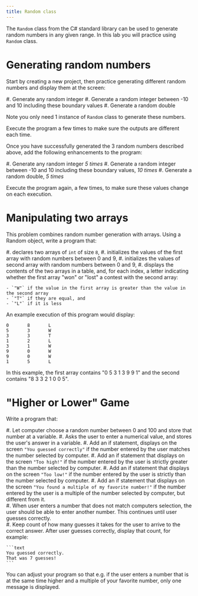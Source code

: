 ```yaml
---
title: Random class
---
```


The `Random` class from the C# standard library can be used to generate random numbers in any given range.
In this lab you will practice using `Random` class.

# Generating random numbers

Start by creating a new project, then practice generating different random numbers and display them at the screen:

#. Generate any random integer
#. Generate a random integer between -10 and 10 including these boundary values
#. Generate a random double

Note you only need 1 instance of `Random` class to generate these numbers.

Execute the program a few times to make sure the outputs are different each time.

Once you have successfully generated the 3 random numbers described above, add the following enhancements to the program: 

#. Generate any random integer _5 times_
#. Generate a random integer between -10 and 10 including these boundary values, _10 times_
#. Generate a random double, _5 times_

Execute the program again, a few times, to make sure these values change on each execution.


# Manipulating two arrays

This problem combines random number generation with arrays.  Using a Random object, write a program that:

#. declares two arrays of `int` of size `8`,
#. initializes the values of the first array with random numbers between $0$ and $9$,
#. initializes the values of second  array with random numbers between $0$ and $9$,
#. displays the contents of the two arrays in a table, and, for each index, a letter indicating whether the first array "won" or "lost" a contest with the second array: 

    - `"W"` if the value in the first array is greater than the value in the second array
    - `"T"` if they are equal, and
    - `"L"` if it is less

An example execution of this program would display:

```text
0       8       L
5       3       W
3       3       T
1       2       L
3       1       W
9       0       W
9       0       W
1       5       L
```

In this example, the first array contains "0 5 3 1 3 9 9 1" and the second contains "8 3 3 2 1 0 0 5".


# "Higher or Lower" Game

Write a program that:

#. Let computer choose a random number between 0 and 100 and store that number at a variable.
#. Asks the user to enter a numerical value, and stores the user's answer in a variable.
#. Add an if statement, displays on the screen `"You guessed correctly"` if the number entered by the user matches the number selected by computer.
#. Add an if statement that displays on the screen `"Too high!"` if the number entered by the user is strictly greater than the number selected by computer.
#. Add an if statement that displays on the screen `"Too low!"` if the number entered by the user is strictly than the number selected by computer.
#. Add an if statement that displays on the screen `"You found a multiple of my favorite number!"` if the number entered by the user is a multiple of the number selected by computer, 
   but different from it.  
#. When user enters a number that does not match computers selection, the user should be able to enter another number. This continues until user guesses correctly.       
#. Keep count of how many guesses it takes for the user to arrive to the correct answer. After user guesses correctly, display that count, for example:
   
    ```text
    You guessed correctly.
    That was 7 guesses!
    ```    
   
You can adjust your program so that e.g. if the user enters a number that is at the same time higher and a multiple of your favorite number, only one message is displayed.

